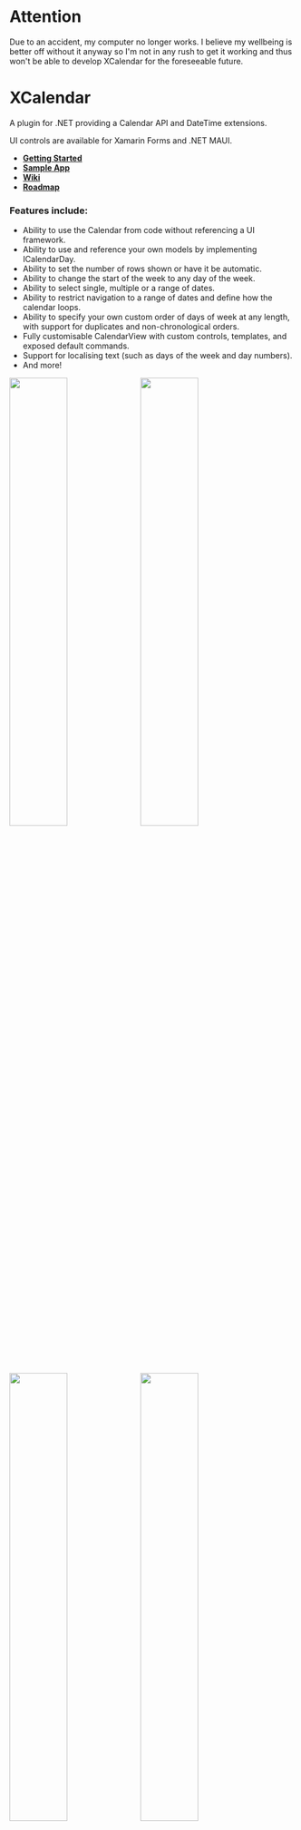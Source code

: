 
# Attention
Due to an accident, my computer no longer works. I believe my wellbeing is better off without it anyway so I'm not in any rush to get it working and thus won't be able to develop XCalendar for the foreseeable future.

# XCalendar
A plugin for .NET providing a Calendar API and DateTime extensions.

UI controls are available for Xamarin Forms and .NET MAUI.

* **[Getting Started](https://github.com/ME-MarvinE/XCalendar/wiki/Getting-Started)**
* **[Sample App](https://github.com/ME-MarvinE/XCalendar/wiki/Sample-App)**
* **[Wiki](https://github.com/ME-MarvinE/XCalendar/wiki)**
* **[Roadmap](https://github.com/ME-MarvinE/XCalendar/wiki/Roadmap)**

### Features include:
* Ability to use the Calendar from code without referencing a UI framework.
* Ability to use and reference your own models by implementing ICalendarDay.
* Ability to set the number of rows shown or have it be automatic.
* Ability to change the start of the week to any day of the week.
* Ability to select single, multiple or a range of dates.
* Ability to restrict navigation to a range of dates and define how the calendar loops.
* Ability to specify your own custom order of days of week at any length, with support for duplicates and non-chronological orders.
* Fully customisable CalendarView with custom controls, templates, and exposed default commands.
* Support for localising text (such as days of the week and day numbers).
* And more!

<img src="https://user-images.githubusercontent.com/73718829/181294940-a12bfe05-6caa-473f-9cb4-a862927931e9.jpg" width="45%"> <img src="https://user-images.githubusercontent.com/73718829/181294949-1bd0e011-c0b4-4641-a779-e0f4215f4317.jpg" width="45%"> <img src="https://user-images.githubusercontent.com/73718829/181294956-50c49fa6-bcd4-4409-8504-7edd08cb5b52.jpg" width="45%"> <img src="https://user-images.githubusercontent.com/73718829/181294963-1454ad2d-ed4e-4796-865f-5150300f7846.jpg" width="45%"> <img src="https://user-images.githubusercontent.com/73718829/181294970-b4d6a4dc-b723-4e0e-98e6-95102d5e7d39.jpg" width="45%"> <img src="https://user-images.githubusercontent.com/73718829/181294977-bcb4c74c-8ae5-4289-b841-efec946d87d5.jpg" width="45%">

Examples in the sample app include: 

### Duolingo Streak Calendar

| Official App | Sample App |
| ------------ | ---------- |
| <img src="https://github.com/ME-MarvinE/XCalendar/assets/73718829/1663a8df-9c7e-4e23-8a5d-3c981bcc030d" width="100%"> | <img src="https://github.com/ME-MarvinE/XCalendar/assets/73718829/276d2a66-ef58-4425-af45-791d3100decb" width="100%"> |

### Event Calendar
 
<img src="https://user-images.githubusercontent.com/73718829/181292097-ada95992-e480-44c2-aec6-a3f48813ea01.jpg" width="45%">

### Custom DatePicker Dialog
<img src="https://user-images.githubusercontent.com/73718829/181292154-a4db3661-ece5-4cac-8ee6-76542d6ef34f.jpg" width="45%">

### Selection
<img src="https://user-images.githubusercontent.com/73718829/181292178-517627b1-2603-4b95-94e4-3232ef1961d5.jpg" width="45%">

### Using DayView

<img src="https://user-images.githubusercontent.com/73718829/209572305-294451f5-b62f-44bb-b330-5ba44309d1ae.png" width="45%">

### Customising A Day

<img src="https://user-images.githubusercontent.com/73718829/209572332-b78a457e-7c1c-44d8-9d48-1124efe837c1.png" width="45%">

### Animated Swipable Calendar

https://user-images.githubusercontent.com/73718829/209573341-b506e399-631b-4cdd-b840-d17bb5ddfb85.mp4

### Connecting Selected Days
<img src="https://user-images.githubusercontent.com/73718829/231608640-2ab28bb0-d802-4fdb-b84d-bc5e00da571a.png" width="45%">
